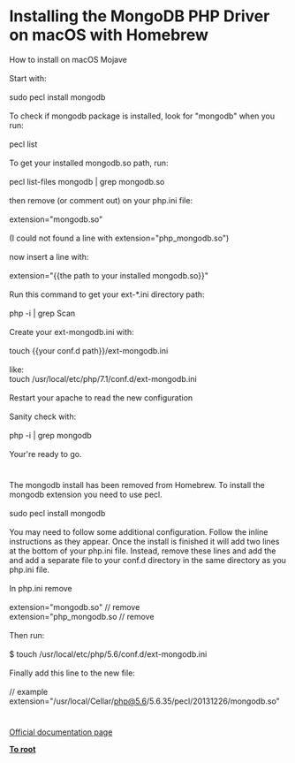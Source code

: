 # Installing the MongoDB PHP Driver on macOS with Homebrew



How to install on macOS Mojave<br><br>Start with:<br><br>sudo pecl install mongodb<br><br>To check if mongodb package is installed, look for "mongodb" when you run:<br><br>pecl list<br><br>To get your installed mongodb.so path, run:<br><br>pecl list-files mongodb | grep mongodb.so<br><br>then remove (or comment out) on your php.ini file:<br><br>extension="mongodb.so" <br><br>(I could not found a line with extension="php_mongodb.so")<br><br>now insert a line with:<br><br>extension="{{the path to your installed mongodb.so}}"<br><br>Run this command to get your ext-*.ini directory path:<br><br>php -i | grep Scan<br><br>Create your ext-mongodb.ini with:<br><br>touch {{your conf.d path}}/ext-mongodb.ini<br><br>like: <br>touch /usr/local/etc/php/7.1/conf.d/ext-mongodb.ini<br><br>Restart your apache to read the new configuration<br><br>Sanity check with:<br><br>php -i | grep mongodb <br><br>Your&apos;re ready to go.  

#

The mongodb install has been removed from Homebrew. To install the mongodb extension you need to use pecl.<br><br>sudo pecl install mongodb<br><br>You may need to follow some additional configuration. Follow the inline instructions as they appear. Once the install is finished it will add two lines at the bottom of your php.ini file. Instead, remove these lines and add the and add a separate file to your conf.d directory in the same directory as you php.ini file.<br><br>In php.ini remove<br><br>extension="mongodb.so" // remove<br>extension="php_mongodb.so // remove <br><br>Then run:<br><br>$ touch /usr/local/etc/php/5.6/conf.d/ext-mongodb.ini<br><br>Finally add this line to the new file:<br><br>// example<br>extension="/usr/local/Cellar/php@5.6/5.6.35/pecl/20131226/mongodb.so"  

#

[Official documentation page](https://www.php.net/manual/en/mongodb.installation.homebrew.php)

**[To root](/README.md)**